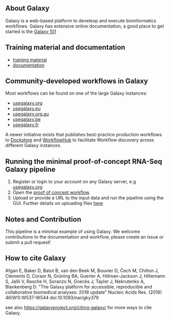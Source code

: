## About Galaxy
Galaxy is a web-based platform to develeop and execute bioinformatics workflows. Galaxy has extensive online documentation, a good place to get started is the [Galaxy 101](https://training.galaxyproject.org/training-material/topics/introduction/tutorials/galaxy-intro-101/tutorial.html)

## Training material and documentation
- [training material](https://training.galaxyproject.org/training-material/) 
- [documentation](https://docs.galaxyproject.org/en/master/)

## Community-developed workflows in Galaxy

Most workflows can be found on one of the large Galaxy instances:

- [usegalaxy.org](https://usegalaxy.org/workflows/list_published)
- [usegalaxy.eu](https://usegalaxy.eu/workflows/list_published)
- [usegalaxy.org.au](https://usegalaxy.org.au/workflows/list_published)
- [usegalaxy.be](https://usegalaxy.be/workflows/list_published)
- [usegalaxy.fr](https://usegalaxy.fr/workflows/list_published)

A newer initiative exists that publishes best-practice production workflows to [Dockstore](https://dockstore.org/organizations/iwc) and [WorkflowHub](https://workflowhub.eu/workflows?filter%5Bproject%5D=33&filter%5Bworkflow_type%5D=galaxy) to facilitate Workflow discovery across different Galaxy instances.

## Running the minimal proof-of-concept RNA-Seq Galaxy pipeline

1. Register or login to your account on any Galaxy server, e.g [usegalaxy.org](https://usegalaxy.org)
2. Open the [proof of concept workflow](https://usegalaxy.org.au/u/wrattenlaura/w/galaxy-proof-of-concept)
3. Upload or provide a URL to the input data and run the pipeline using the GUI. Further details on uploading files [here](https://galaxyproject.org/tutorials/upload/)

## Notes and Contribution
This pipeline is a minimal example of using Galaxy. We welcome contributions to the documentation and workflow, please create an issue or submit a pull request!

## How to cite Galaxy
Afgan E, Baker D, Batut B, van den Beek M, Bouvier D, Čech M, Chilton J, Clements D, Coraor N, Grüning BA, Guerler A, Hillman-Jackson J, Hiltemann S, Jalili V, Rasche H, Soranzo N, Goecks J, Taylor J, Nekrutenko A, Blankenberg D. "The Galaxy platform for accessible, reproducible and collaborative biomedical analyses: 2018 update" Nucleic Acids Res. (2018) 46(W1):W537-W544 doi:10.1093/nar/gky379

see also https://galaxyproject.org/citing-galaxy/ for more ways to cite Galaxy.
